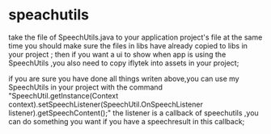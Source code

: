# speachutils

take the file of SpeechUtils.java to your application project's file
at the same time you should make sure the files in libs have already copied to libs in your project ;
then if you want a ui to show when app is using the SpeechUtils ,you  also need to copy iflytek into assets in your project;



if you are sure you have done all things writen above,you can use my SpeechUtils in your project with the command
"SpeechUtil.getInstance(Context context).setSpeechListener(SpeechUtil.OnSpeechListener listener).getSpeechContent();"
the listener is a callback of speechutils ,you can do something you want if you have a speechresult in this callback;
